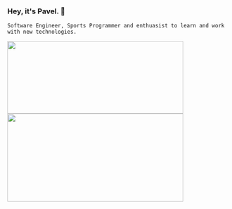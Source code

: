 ### Hey, it's Pavel.  👋 
`Software Engineer, Sports Programmer and enthuasist to learn and work with new technologies.` 

<div style={{display: "flex", flex-direction: "row", align-items: "center"}}>
  <img height="165" width="400" src="https://github-readme-stats.vercel.app/api/top-langs/?username=ar-pavel&layout=compact" />   
  <img height="200" width="400" src="https://github-readme-stats.vercel.app/api?username=ar-pavel&show_icons=true" />  
</div>

<!--
**ar-pavel/ar-pavel** is a ✨ _special_ ✨ repository because its `README.md` (this file) appears on your GitHub profile.

Here are some ideas to get you started:

- 🔭 I’m currently working on ...
- 🌱 I’m currently learning ...
- 👯 I’m looking to collaborate on ...
- 🤔 I’m looking for help with ...
- 💬 Ask me about ...
- 📫 How to reach me: ...
- 😄 Pronouns: ...
- ⚡ Fun fact: ...
-->
